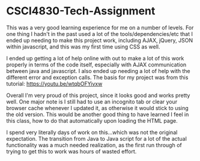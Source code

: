 # CSCI4830-Tech-Assignment

This was a very good learning experience for me on a number of levels. For one thing I hadn't in the past used a lot of the tools/dependencies/etc that I ended up needing to make this project work, including AJAX, jQuery, JSON within javascript, and this was my first time using CSS as well.

I ended up getting a lot of help online with out to make a lot of this work properly in terms of the code itself, especially with AJAX communication between java and javascript. I also ended up needing a lot of help with the different error and exception calls. The basis for my project was from this tutorial: https://youtu.be/wtqbOFYivxw 

Overall I'm very proud of this project, since it looks good and works pretty well. One major note is I still had to use an incognito tab or clear your browser cache whenever I updated it, as otherwise it would stick to using the old version. This would be another good thing to have learned I feel in this class, how to do that automatically upon loading the HTML page.

I spend very literally days of work on this...which was not the original expectation. The transition from Java to Java script for a lot of the actual functionality was a much needed realization, as the first run through of trying to get this to work was hours of wasted effort.
